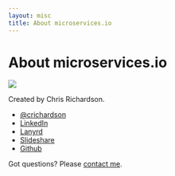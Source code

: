 ```yaml
---
layout: misc
title: About microservices.io
---
```

# About microservices.io

<img class="img-circle" src="http://gravatar.com/avatar/a290a8643359e2495e1c6312e662012f">

Created by Chris Richardson.

* [@crichardson](https://twitter.com/crichardson)
* [LinkedIn](http://www.linkedin.com/in/pojos)
* [Lanyrd](http://lanyrd.com/profile/crichardson/)
* [Slideshare](http://www.slideshare.net/chris.e.richardson)
* [Github](http://github.com/cer)

Got questions? Please [contact me](https://chrisrichardson.wufoo.com/forms/zgp4xr60erb04x/).
